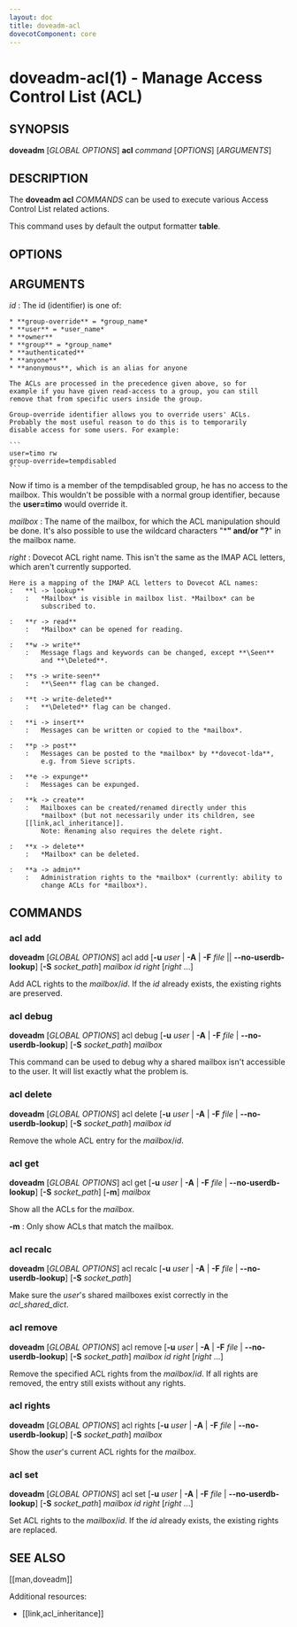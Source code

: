 ```yaml
---
layout: doc
title: doveadm-acl
dovecotComponent: core
---
```


# doveadm-acl(1) - Manage Access Control List (ACL)

## SYNOPSIS

**doveadm** [*GLOBAL OPTIONS*] **acl** *command* [*OPTIONS*] [*ARGUMENTS*]

## DESCRIPTION

The **doveadm acl** *COMMANDS* can be used to execute various Access
Control List related actions.

<!-- @include: include/global-options-formatter.inc -->

This command uses by default the output formatter **table**.

## OPTIONS

<!-- @include: include/option-A.inc -->

<!-- @include: include/option-F-file.inc -->

<!-- @include: include/option-no-userdb-lookup.inc -->

<!-- @include: include/option-S-socket.inc -->

<!-- @include: include/option-u-user.inc -->

## ARGUMENTS

*id*
:   The id (identifier) is one of:

    * **group-override** = *group_name*
    * **user** = *user_name*
    * **owner**
    * **group** = *group_name*
    * **authenticated**
    * **anyone**
    * **anonymous**, which is an alias for anyone

    The ACLs are processed in the precedence given above, so for
    example if you have given read-access to a group, you can still
    remove that from specific users inside the group.

    Group-override identifier allows you to override users' ACLs.
    Probably the most useful reason to do this is to temporarily
    disable access for some users. For example:

    ```
    user=timo rw
    group-override=tempdisabled
    ```

   Now if timo is a member of the tempdisabled group, he has no access
   to the mailbox. This wouldn't be possible with a normal group
   identifier, because the **user=timo** would override it.

*mailbox*
:   The name of the mailbox, for which the ACL manipulation should be
    done. It's also possible to use the wildcard characters "*****"
    and/or "**?**" in the mailbox name.

*right*
:   Dovecot ACL right name. This isn't the same as the IMAP ACL letters,
    which aren't currently supported.

    Here is a mapping of the IMAP ACL letters to Dovecot ACL names:
    :   **l -> lookup**
        :   *Mailbox* is visible in mailbox list. *Mailbox* can be
            subscribed to.

    :   **r -> read**
        :   *Mailbox* can be opened for reading.

    :   **w -> write**
        :   Message flags and keywords can be changed, except **\Seen**
            and **\Deleted**.

    :   **s -> write-seen**
        :   **\Seen** flag can be changed.

    :   **t -> write-deleted**
        :   **\Deleted** flag can be changed.

    :   **i -> insert**
        :   Messages can be written or copied to the *mailbox*.

    :   **p -> post**
        :   Messages can be posted to the *mailbox* by **dovecot-lda**,
            e.g. from Sieve scripts.

    :   **e -> expunge**
        :   Messages can be expunged.

    :   **k -> create**
        :   Mailboxes can be created/renamed directly under this
            *mailbox* (but not necessarily under its children, see
	    [[link,acl_inheritance]].
            Note: Renaming also requires the delete right.

    :   **x -> delete**
        :   *Mailbox* can be deleted.

    :   **a -> admin**
        :   Administration rights to the *mailbox* (currently: ability to
            change ACLs for *mailbox*).

## COMMANDS

### acl add

**doveadm** [*GLOBAL OPTIONS*] acl add [**-u** *user* | **-A** | **-F** *file* || **\-\-no-userdb-lookup**] [**-S** *socket_path*] *mailbox id* *right* [*right* ...]

Add ACL rights to the *mailbox*/*id*. If the *id* already exists, the
existing rights are preserved.

### acl debug

**doveadm** [*GLOBAL OPTIONS*] acl debug [**-u** *user* | **-A** | **-F** *file* | **\-\-no-userdb-lookup**] [**-S** *socket_path*] *mailbox*

This command can be used to debug why a shared mailbox isn't accessible
to the user. It will list exactly what the problem is.

### acl delete

**doveadm** [*GLOBAL OPTIONS*] acl delete [**-u** *user* | **-A** | **-F** *file* | **\-\-no-userdb-lookup**] [**-S** *socket_path*] *mailbox id*

Remove the whole ACL entry for the *mailbox*/*id*.

### acl get

**doveadm** [*GLOBAL OPTIONS*] acl get [**-u** *user* | **-A** | **-F** *file* | **\-\-no-userdb-lookup**] [**-S** *socket_path*] [**-m**] *mailbox*

Show all the ACLs for the *mailbox*.

**-m**
:   Only show ACLs that match the mailbox.

### acl recalc

**doveadm** [*GLOBAL OPTIONS*] acl recalc [**-u** *user* | **-A** | **-F** *file* | **\-\-no-userdb-lookup**] [**-S** *socket_path*]

Make sure the *user*'s shared mailboxes exist correctly in the
*acl_shared_dict*.

### acl remove

**doveadm** [*GLOBAL OPTIONS*] acl remove [**-u** *user* | **-A** | **-F** *file* | **\-\-no-userdb-lookup**] [**-S** *socket_path*] *mailbox id* *right* [*right* ...]

Remove the specified ACL rights from the *mailbox*/*id*. If all rights
are removed, the entry still exists without any rights.

### acl rights

**doveadm** [*GLOBAL OPTIONS*] acl rights [**-u** *user* | **-A** | **-F** *file* | **\-\-no-userdb-lookup**] [**-S** *socket_path*] *mailbox*

Show the *user*'s current ACL rights for the *mailbox*.

### acl set

**doveadm** [*GLOBAL OPTIONS*] acl set [**-u** *user* | **-A** | **-F** *file* | **\-\-no-userdb-lookup**] [**-S** *socket_path*] *mailbox id* *right* [*right* ...]

Set ACL rights to the *mailbox*/*id*. If the *id* already exists, the
existing rights are replaced.

<!-- @include: include/reporting-bugs.inc -->

## SEE ALSO

[[man,doveadm]]

Additional resources:

- [[link,acl_inheritance]]
